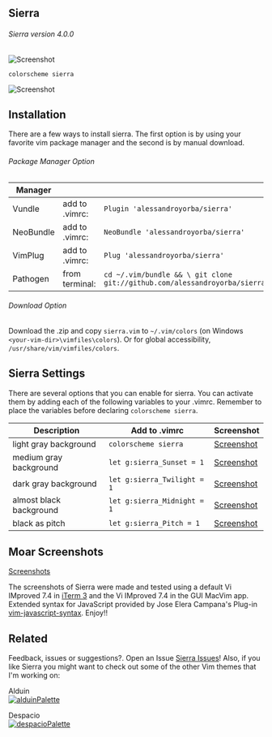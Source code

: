 Sierra
------
###### Sierra version 4.0.0
![Screenshot](https://cloud.githubusercontent.com/assets/11221489/21464766/fee125b6-c93c-11e6-9d7f-69d53a875c05.png)
```VimL
colorscheme sierra
```
![Screenshot](https://cloud.githubusercontent.com/assets/11221489/21464772/1a31fa2a-c93d-11e6-91c5-94dd23bfb4fe.png)


Installation
---------------
There are a few ways to install sierra. The first option is by using your favorite vim package manager and the second is by manual download.

###### Package Manager Option
| Manager          |                 |                                                                           |
|------------------|-----------------|---------------------------------------------------------------------------|
| Vundle           | add to .vimrc:  | `Plugin 'alessandroyorba/sierra'`                                         |
| NeoBundle        | add to .vimrc:  | `NeoBundle 'alessandroyorba/sierra'`                                      |
| VimPlug          | add to .vimrc:  | `Plug 'alessandroyorba/sierra'`                                           |
| Pathogen         | from terminal:  | `cd ~/.vim/bundle && \ git clone git://github.com/alessandroyorba/sierra` |

###### Download Option
Download the .zip and copy `sierra.vim` to `~/.vim/colors` (on Windows `<your-vim-dir>\vimfiles\colors`). Or for global accessibility, `/usr/share/vim/vimfiles/colors`.

Sierra Settings
---------------
There are several options that you can enable for sierra. You can activate them by adding each of the following variables to your .vimrc. Remember to place the variables before declaring `colorscheme sierra`.

| Description                        | Add to .vimrc                            | Screenshot                                                                |
|------------------------------------|------------------------------------------|---------------------------------------------------------------------------|
| light gray background              | `colorscheme sierra`                     | [Screenshot](https://cloud.githubusercontent.com/assets/11221489/21464772/1a31fa2a-c93d-11e6-91c5-94dd23bfb4fe.png)|
| medium gray background             | `let g:sierra_Sunset = 1`                | [Screenshot](https://cloud.githubusercontent.com/assets/11221489/21464774/210b5f9e-c93d-11e6-8c22-7b265c39724d.png)|
| dark  gray background              | `let g:sierra_Twilight = 1`              | [Screenshot](https://cloud.githubusercontent.com/assets/11221489/21464777/352b41e2-c93d-11e6-90be-0f6ca1a0038e.png)|
| almost black background            | `let g:sierra_Midnight = 1`              | [Screenshot](https://cloud.githubusercontent.com/assets/11221489/21464780/3ce0cff6-c93d-11e6-8835-1d312f75efde.png)|
| black as pitch                     | `let g:sierra_Pitch = 1`                 | [Screenshot](https://cloud.githubusercontent.com/assets/11221489/21464782/48c28198-c93d-11e6-953f-3d96bf56ed80.png)|

Moar Screenshots
----------------
[Screenshots](https://github.com/AlessandroYorba/Sierra/issues/1)

The screenshots of Sierra were made and tested using a default Vi IMproved 7.4 in [iTerm 3](https://www.iterm2.com) and the Vi IMproved 7.4 in the GUI MacVim app. Extended syntax for JavaScript provided by Jose Elera Campana's Plug-in [vim-javascript-syntax](https://github.com/jelera/vim-javascript-syntax). Enjoy!!

Related 
-------
Feedback, issues or suggestions?. Open an Issue [Sierra Issues](https://github.com/AlessandroYorba/Sierra/issues)! Also, if you like Sierra you might want to check out some of the other Vim themes that I'm working on:

Alduin  
[![alduinPalette](https://cloud.githubusercontent.com/assets/11221489/21479336/69f87558-cb08-11e6-9c4d-cb74f78280b5.png)](https://github.com/AlessandroYorba/Alduin) 

Despacio    
[![despacioPalette](https://cloud.githubusercontent.com/assets/11221489/21479340/71310d58-cb08-11e6-8fed-d629a9c0a5b1.png)](https://github.com/AlessandroYorba/Despacio)
